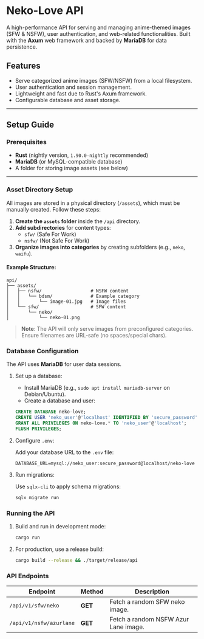 # Neko-Love API

A high-performance API for serving and managing anime-themed images (SFW & NSFW), user authentication, and web-related functionalities. Built with the **Axum** web framework and backed by **MariaDB** for data persistence.

## Features
- Serve categorized anime images (SFW/NSFW) from a local filesystem.
- User authentication and session management.
- Lightweight and fast due to Rust's Axum framework.
- Configurable database and asset storage.

---

## Setup Guide

### Prerequisites
- **Rust** (nightly version, `1.90.0-nightly` recommended)
- **MariaDB** (or MySQL-compatible database)
- A folder for storing image assets (see below)

---

### Asset Directory Setup
All images are stored in a physical directory (`/assets`), which must be manually created. Follow these steps:

1. **Create the `assets` folder** inside the `/api` directory.
2. **Add subdirectories** for content types:
   - `sfw/` (Safe For Work)
   - `nsfw/` (Not Safe For Work)
3. **Organize images into categories** by creating subfolders (e.g., `neko`, `waifu`).

#### Example Structure:
```plaintext
api/
├── assets/
│   ├── nsfw/                  # NSFW content
│   │   └── bdsm/              # Example category
│   │       └── image-01.jpg   # Image files
│   └── sfw/                   # SFW content
│       └── neko/
│           └── neko-01.png
```

> **Note**: The API will only serve images from preconfigured categories. Ensure filenames are URL-safe (no spaces/special chars).

### Database Configuration

The API uses **MariaDB** for user data sessions.

1. Set up a database:
    - Install MariaDB (e.g., `sudo apt install mariadb-server` on Debian/Ubuntu).
    - Create a database and user:
    ```sql
    CREATE DATABASE neko-love;
    CREATE USER 'neko_user'@'localhost' IDENTIFIED BY 'secure_password';
    GRANT ALL PRIVILEGES ON neko-love.* TO 'neko_user'@'localhost';
    FLUSH PRIVILEGES;
    ```
2. Configure `.env`:

    Add your database URL to the `.env` file:
    ```env
    DATABASE_URL=mysql://neko_user:secure_password@localhost/neko-love
    ```
3. Run migrations:

    Use `sqlx-cli` to apply schema migrations:
    ```bash
    sqlx migrate run
    ```

### Running the API

1. Build and run in development mode:

    ```bash
    cargo run
    ```

2. For production, use a release build:

    ```bash
    cargo build --release && ./target/release/api
    ```

### API Endpoints

| Endpoint | Method | Description |
| --- | --- | --- |
| `/api/v1/sfw/neko` | **GET** | Fetch a random SFW neko image. |
| `/api/v1/nsfw/azurlane` | **GET** | Fetch a random NSFW Azur Lane image. |
